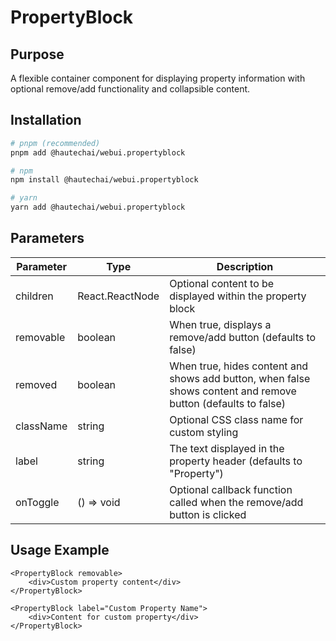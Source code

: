 # PropertyBlock

## Purpose

A flexible container component for displaying property information with optional remove/add functionality and collapsible content.

## Installation

```bash
# pnpm (recommended)
pnpm add @hautechai/webui.propertyblock

# npm
npm install @hautechai/webui.propertyblock

# yarn
yarn add @hautechai/webui.propertyblock
```

## Parameters

| Parameter | Type            | Description                                                                                                   |
| --------- | --------------- | ------------------------------------------------------------------------------------------------------------- |
| children  | React.ReactNode | Optional content to be displayed within the property block                                                    |
| removable | boolean         | When true, displays a remove/add button (defaults to false)                                                   |
| removed   | boolean         | When true, hides content and shows add button, when false shows content and remove button (defaults to false) |
| className | string          | Optional CSS class name for custom styling                                                                    |
| label     | string          | The text displayed in the property header (defaults to "Property")                                            |
| onToggle  | () => void      | Optional callback function called when the remove/add button is clicked                                       |

## Usage Example

```tsx
<PropertyBlock removable>
    <div>Custom property content</div>
</PropertyBlock>

<PropertyBlock label="Custom Property Name">
    <div>Content for custom property</div>
</PropertyBlock>
```
